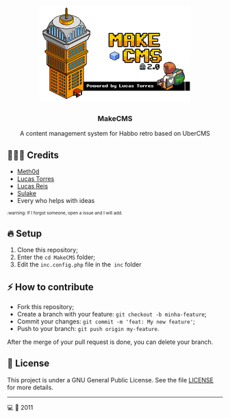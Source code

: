 <h1 align="center">
  <img alt="MakeCMS Logo" src="https://github.com/lucastorress/MakeCMS/blob/master/github/MakeCMS2.0.png?raw=true" />
</h1>

<h3 align="center">
  MakeCMS
</h3>

<p align="center">A content management system for Habbo retro based on UberCMS</p>

## 👨🏼‍💻 Credits

- [Meth0d](http://meth0d.org/)
- [Lucas Torres](https://github.com/lucastorress)
- [Lucas Reis](http://forum.ragezone.com/members/723943.html)
- [Sulake](https://www.sulake.com/)
- Every who helps with ideas

<p style="font-size: 10px">:warning: If I forgot someone, open a issue and I will add.</p>

## 🔥 Setup

1. Clone this repository;
2. Enter the `cd MakeCMS` folder;
3. Edit the `inc.config.php` file in the` inc` folder

## ⚡️ How to contribute

- Fork this repository;
- Create a branch with your feature: `git checkout -b minha-feature`;
- Commit your changes: `git commit -m 'feat: My new feature'`;
- Push to your branch: `git push origin my-feature`.

After the merge of your pull request is done, you can delete your branch.

## 📝 License

This project is under a GNU General Public License. See the file [LICENSE](LICENSE.md) for more details.

---
:computer: :robot: 2011